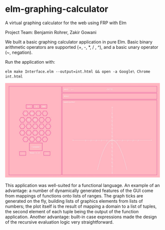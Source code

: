 # elm-graphing-calculator
A virtual graphing calculator for the web using FRP with Elm

Project Team: Benjamin Rohrer, Zakir Gowani

We built a basic graphing calculator application in pure Elm. Basic binary arithmetic operators are supported (+, -, *, / , ^), and a basic unary operator (~, negation). 

Run the application with:
```
elm make Interface.elm --output=int.html && open -a Google\ Chrome int.html
```

![Snapshot](/imgs/snapshot.jpg?raw=true)

This application was well-suited for a functional language. An example of an advantage: a number of dynamically generated features of the GUI come from mappings of functions onto lists of ranges. 
The graph ticks are generated on the fly, building lists of graphics elements from lists of numbers; the plot itself is the result of mapping a domain to a list of tuples, the second element of each tuple being the output of the function application. 
Another advantage: built-in case expressions made the design of the recursive evaluation logic very straightforward. 
